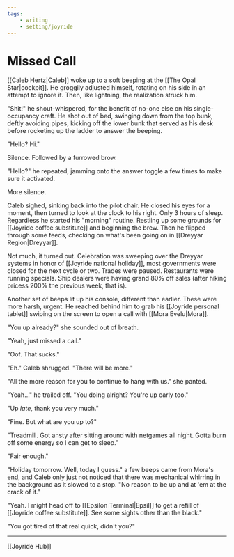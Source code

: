 ```yaml
---
tags:
    - writing
    - setting/joyride
---
```


# Missed Call

[[Caleb Hertz|Caleb]] woke up to a soft beeping at the [[The Opal Star|cockpit]]. He groggily adjusted himself, rotating on his side in an attempt to ignore it. Then, like lightning, the realization struck him.

"Shit!" he shout-whispered, for the benefit of no-one else on his single-occupancy craft. He shot out of bed, swinging down from the top bunk, deftly avoiding pipes, kicking off the lower bunk that served as his desk before rocketing up the ladder to answer the beeping.

"Hello? Hi."

Silence. Followed by a furrowed brow.

"Hello?" he repeated, jamming onto the answer toggle a few times to make sure it activated.

More silence.

Caleb sighed, sinking back into the pilot chair. He closed his eyes for a moment, then turned to look at the clock to his right. Only 3 hours of sleep. Regardless he started his "morning" routine. Restling up some grounds for [[Joyride coffee substitute]] and beginning the brew. Then he flipped through some feeds, checking on what's been going on in [[Dreyyar Region|Dreyyar]]. 

Not much, it turned out. Celebration was sweeping over the Dreyyar systems in honor of [[Joyride national holiday]], most governments were closed for the next cycle or two. Trades were paused. Restaurants were running specials. Ship dealers were having grand 80% off sales (after hiking pricess 200% the previous week, that is).

Another set of beeps lit up his console, different than earlier. These were more harsh, urgent. He reached behind him to grab his [[Joyride personal tablet]] swiping on the screen to open a call with [[Mora Evelu|Mora]].

"You up already?" she sounded out of breath.

"Yeah, just missed a call."

"Oof. That sucks."

"Eh." Caleb shrugged. "There will be more."

"All the more reason for you to continue to hang with us." she panted.

"Yeah..." he trailed off. "You doing alright? You're up early too."

"Up _late_, thank you very much."

"Fine. But what are you up to?"

"Treadmill. Got ansty after sitting around with netgames all night. Gotta burn off some energy so I can get to sleep."

"Fair enough."

"Holiday tomorrow. Well, today I guess." a few beeps came from Mora's end, and Caleb only just not noticed that there was mechanical whirring in the background as it slowed to a stop. "No reason to be up and at 'em at the crack of it."

"Yeah. I might head off to [[Epsilon Terminal|Epsil]] to get a refill of [[Joyride coffee substitute]]. See some sights other than the black."

"You got tired of that real quick, didn't you?"

---
[[Joyride Hub]]